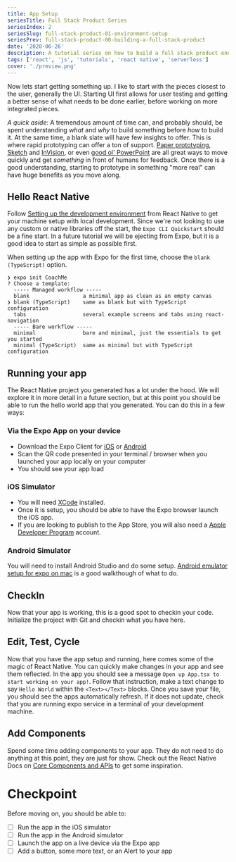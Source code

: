```yaml
---
title: App Setup
seriesTitle: Full Stack Product Series
seriesIndex: 2
seriesSlug: full-stack-product-01-environment-setup
seriesPrev: full-stack-product-00-building-a-full-stack-product
date: '2020-06-26'
description: A tutorial series on how to build a full stack product end-to-end with React Native and Serverless
tags: ['react', 'js', 'tutorials', 'react native', 'serverless']
cover: './preview.png'
---
```

Now lets start getting something up. I like to start with the pieces closest to the user, generally the UI. Starting UI first allows for user testing and getting a better sense of what needs to be done earlier, before working on more integrated pieces. 

_A quick aside_: A tremendous amount of time can, and probably should, be spent understanding _what_ and _why_ to build something before _how_ to build it. At the same time, a blank slate will have few insights to offer. This is where rapid prototyping can offer a ton of support. [Paper prototyping](https://www.uxpin.com/studio/blog/paper-prototyping-the-practical-beginners-guide/), [Sketch](https://www.sketch.com/) and [InVision](https://www.invisionapp.com/), or even [good ol' PowerPoint](https://keynotopia.com/guides-ppt/) are all great ways to move quickly and get _something_ in front of humans for feedback. Once there is a good understanding, starting to prototype in something "more real" can have huge benefits as you move along.

## Hello React Native

Follow [Setting up the development environment](https://reactnative.dev/docs/environment-setup) from React Native to get your machine setup with local development. Since we're not looking to use any custom or native libraries off the start, the `Expo CLI Quickstart` should be a fine start. In a future tutorial we will be ejecting from Expo, but it is a good idea to start as simple as possible first.

When setting up the app with Expo for the first time, choose the `blank (TypeScript)` option.
```
❯ expo init CoachMe
? Choose a template:
  ----- Managed workflow -----
  blank                 a minimal app as clean as an empty canvas
❯ blank (TypeScript)    same as blank but with TypeScript configuration
  tabs                  several example screens and tabs using react-navigation
  ----- Bare workflow -----
  minimal               bare and minimal, just the essentials to get you started
  minimal (TypeScript)  same as minimal but with TypeScript configuration
```

## Running your app

The React Native project you generated has a lot under the hood. We will explore it in more detail in a future section, but at this point you should be able to run the hello world app that you generated. You can do this in a few ways:

### Via the Expo App on your device

* Download the Expo Client for [iOS](https://apps.apple.com/us/app/expo-client/id982107779) or [Android](https://play.google.com/store/apps/details?id=host.exp.exponent&hl=en_US)
* Scan the QR code presented in your terminal / browser when you launched your app locally on your computer
* You should see your app load

### iOS Simulator

* You will need [XCode](https://apps.apple.com/us/app/xcode/id497799835?mt=12) installed. 
* Once it is setup, you should be able to have the Expo browser launch the iOS app.
* If you are looking to publish to the App Store, you will also need a [Apple Developer Program](https://developer.apple.com/programs/) account.

### Android Simulator
You will need to install Android Studio and do some setup. [Android emulator setup for expo on mac](https://nabendu.blog/posts/android-emulator-setup-for-expo-on-mac-4n1j/) is a good walkthough of what to do.

## CheckIn

Now that your app is working, this is a good spot to checkin your code. Initialize the project with Git and checkin what you have here.

## Edit, Test, Cycle

Now that you have the app setup and running, here comes some of the magic of React Native. You can quickly make changes in your app and see them reflected. In the app you should see a message `Open up App.tsx to start working on your app!`. Follow that instruction, make a text change to say `Hello World` within the `<Text></Text>` blocks. Once you save your file, you should see the apps automatically refresh. If it does not update, check that you are running expo service in a terminal of your development machine.

## Add Components

Spend some time adding components to your app. They do not need to do anything at this point, they are just for show. Check out the React Native Docs on [Core Components and APIs](https://reactnative.dev/docs/components-and-apis) to get some inspiration.


# Checkpoint

Before moving on, you should be able to:
* [ ] Run the app in the iOS simulator 
* [ ] Run the app in the Android simulator
* [ ] Launch the app on a live device via the Expo app
* [ ] Add a button, some more text, or an Alert to your app